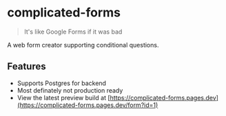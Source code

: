 # complicated-forms
> It's like Google Forms if it was bad

A web form creator supporting conditional questions.

## Features
- Supports Postgres for backend
- Most definately not production ready
- View the latest preview build at [https://complicated-forms.pages.dev](https://complicated-forms.pages.dev/form?id=1)
